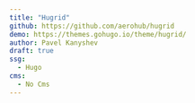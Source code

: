 ```yaml
---
title: "Hugrid"
github: https://github.com/aerohub/hugrid
demo: https://themes.gohugo.io/theme/hugrid/
author: Pavel Kanyshev
draft: true
ssg:
  - Hugo
cms:
  - No Cms
---
```

